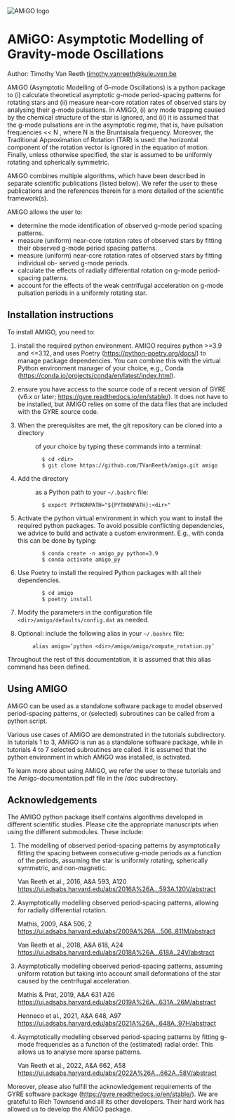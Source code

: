 ![AMiGO logo](https://github.com/TVanReeth/amigo/blob/master/doc/logo_white-bkg.png?raw=true)

AMiGO: Asymptotic Modelling of Gravity-mode Oscillations
========================================================

Author: Timothy Van Reeth
        timothy.vanreeth@kuleuven.be

AMiGO (Asymptotic Modelling of G-mode Oscillations) is a python package to (i) calculate
 theoretical asymptotic g-mode period-spacing patterns for rotating stars and (ii)
measure near-core rotation rates of observed stars by analysing their g-mode pulsations.
In AMiGO, (i) any mode trapping caused by the chemical structure of the star is ignored,
and (ii) it is assumed that the g-mode pulsations are in the asymptotic regime, that is, 
have pulsation frequencies << N , where N is the Bruntaisala frequency. Moreover,
the Traditional Approximation of Rotation (TAR) is used: the horizontal component of the 
rotation vector is ignored in the equation of motion. Finally, unless otherwise specified,
the star is assumed to be uniformly rotating and spherically symmetric.

AMiGO combines multiple algorithms, which have been described in separate scientific
publications (listed below). We refer the user to these publications and the
references therein for a more detailed of the scientific framework(s).

AMiGO allows the user to:
* determine the mode identification of observed g-mode period spacing patterns.
* measure (uniform) near-core rotation rates of observed stars by fitting their observed
g-mode period spacing patterns.
* measure (uniform) near-core rotation rates of observed stars by fitting individual ob-
served g-mode periods.
* calculate the effects of radially differential rotation on g-mode period-spacing patterns.
* account for the effects of the weak centrifugal acceleration on g-mode pulsation periods
in a uniformly rotating star.


Installation instructions
-------------------------

To install AMIGO, you need to:
1. install the required python environment. AMIGO requires python >=3.9 and 
   <=3.12, and uses Poetry (https://python-poetry.org/docs/) to manage package 
   dependencies. You can combine this with the virtual Python environment manager of your
   choice, e.g., Conda (https://conda.io/projects/conda/en/latest/index.html).

2. ensure you have access to the source code of a recent version of GYRE 
   (v6.x or later; https://gyre.readthedocs.io/en/stable/). It does not have to
   be installed, but AMIGO relies on some of the data files that are included 
   with the GYRE source code.
   
3. When the prerequisites are met, the git repository can be cloned into a directory <dir> of your choice by typing these commands into a terminal:
```
           $ cd <dir>
           $ git clone https://github.com/TVanReeth/amigo.git amigo
```
        
4. Add the directory <dir> as a Python path to your `~/.bashrc` file:
```
           $ export PYTHONPATH="${PYTHONPATH}:<dir>"
```
        
5. Activate the python virtual environment in which you want to install the required
   python packages. To avoid possible conflicting dependencies, we advice to build and
   activate a custom environment. E.g., with conda this can be done by typing:
```
           $ conda create -n amigo_py python=3.9
           $ conda activate amigo_py
```
   
6. Use Poetry to install the required Python packages with all their dependencies.
```
           $ cd amigo
           $ poetry install
```
   
7. Modify the parameters in the configuration file `<dir>/amigo/defaults/config.dat` as needed.

8. Optional: include the following alias in your `~/.bashrc` file:
```
        alias amigo=’python <dir>/amigo/amigo/compute_rotation.py’
```

Throughout the rest of this documentation, it is assumed that this alias command has
been defined.


Using AMIGO
-----------

AMiGO can be used as a standalone software package to model observed period-spacing patterns,
or (selected) subroutines can be called from a python script. 

Various use cases of AMiGO are demonstrated in the tutorials subdirectory. In tutorials 1 to 3,
AMiGO is run as a standalone software package, while in tutorials 4 to 7 selected subroutines
are called. It is assumed that the python environment in which AMiGO was installed, is activated.

To learn more about using AMiGO, we refer the user to these tutorials and the Amigo-documentation.pdf 
file in the /doc subdirectory.

Acknowledgements
----------------

The AMIGO python package itself contains algorithms developed in different 
scientific studies. Please cite the appropriate manuscripts when using the 
different submodules. These include:

1. The modelling of observed period-spacing patterns by asymptotically fitting 
   the spacing between consecutive g-mode periods as a function of the periods,
   assuming the star is uniformly rotating, spherically symmetric, and 
   non-magnetic.
   
   Van Reeth et al., 2016, A&A 593, A120
   https://ui.adsabs.harvard.edu/abs/2016A%26A...593A.120V/abstract

2. Asymptotically modelling observed period-spacing patterns, allowing for 
   radially differential rotation.
   
   Mathis, 2009, A&A 506, 2
   https://ui.adsabs.harvard.edu/abs/2009A%26A...506..811M/abstract
   
   Van Reeth et al., 2018, A&A 618, A24
   https://ui.adsabs.harvard.edu/abs/2018A%26A...618A..24V/abstract

3. Asymptotically modelling observed period-spacing patterns, assuming uniform 
   rotation but taking into account small deformations of the star caused by 
   the centrifugal acceleration.
   
   Mathis & Prat, 2019, A&A 631 A26
   https://ui.adsabs.harvard.edu/abs/2019A%26A...631A..26M/abstract 
   
   Henneco et al., 2021, A&A 648, A97
   https://ui.adsabs.harvard.edu/abs/2021A%26A...648A..97H/abstract

4. Asymptotically modelling observed period-spacing patterns by fitting g-mode
   frequencies as a function of the (estimated) radial order. This allows us to
   analyse more sparse patterns.
   
   Van Reeth et al., 2022, A&A 662, A58 
   https://ui.adsabs.harvard.edu/abs/2022A%26A...662A..58V/abstract

Moreover, please also fulfill the acknowledgement requirements of the GYRE
software package (https://gyre.readthedocs.io/en/stable/). We are grateful
to Rich Townsend and all its other developers. Their hard work has allowed 
us to develop the AMiGO package.

